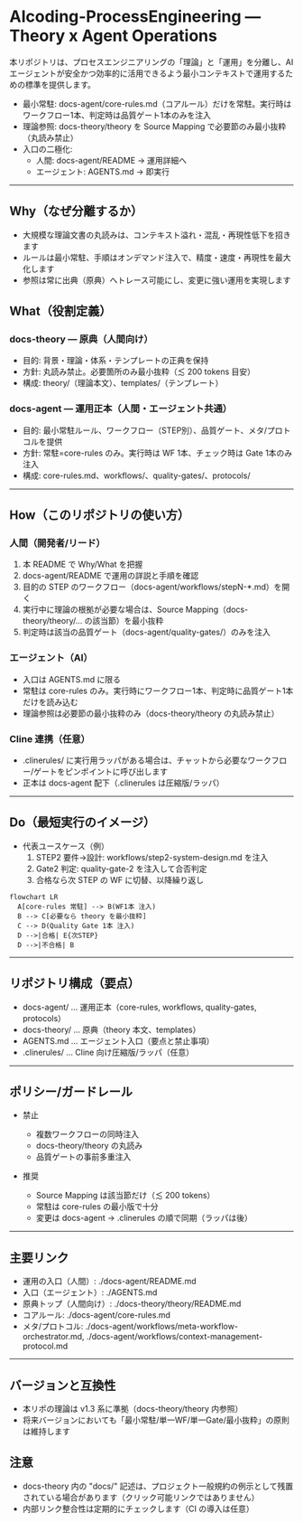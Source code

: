 # AIcoding-ProcessEngineering — Theory x Agent Operations

本リポジトリは、プロセスエンジニアリングの「理論」と「運用」を分離し、AIエージェントが安全かつ効率的に活用できるよう最小コンテキストで運用するための標準を提供します。

- 最小常駐: docs-agent/core-rules.md（コアルール）だけを常駐。実行時はワークフロー1本、判定時は品質ゲート1本のみを注入
- 理論参照: docs-theory/theory を Source Mapping で必要節のみ最小抜粋（丸読み禁止）
- 入口の二極化:
  - 人間: docs-agent/README → 運用詳細へ
  - エージェント: AGENTS.md → 即実行

---

## Why（なぜ分離するか）
- 大規模な理論文書の丸読みは、コンテキスト溢れ・混乱・再現性低下を招きます
- ルールは最小常駐、手順はオンデマンド注入で、精度・速度・再現性を最大化します
- 参照は常に出典（原典）へトレース可能にし、変更に強い運用を実現します

## What（役割定義）

### docs-theory — 原典（人間向け）
- 目的: 背景・理論・体系・テンプレートの正典を保持
- 方針: 丸読み禁止。必要箇所のみ最小抜粋（≲ 200 tokens 目安）
- 構成: theory/（理論本文）、templates/（テンプレート）

### docs-agent — 運用正本（人間・エージェント共通）
- 目的: 最小常駐ルール、ワークフロー（STEP別）、品質ゲート、メタ/プロトコルを提供
- 方針: 常駐=core-rules のみ。実行時は WF 1本、チェック時は Gate 1本のみ注入
- 構成: core-rules.md、workflows/、quality-gates/、protocols/

---

## How（このリポジトリの使い方）

### 人間（開発者/リード）
1) 本 README で Why/What を把握
2) docs-agent/README で運用の詳説と手順を確認
3) 目的の STEP のワークフロー（docs-agent/workflows/stepN-*.md）を開く
4) 実行中に理論の根拠が必要な場合は、Source Mapping（docs-theory/theory/... の該当節）を最小抜粋
5) 判定時は該当の品質ゲート（docs-agent/quality-gates/）のみを注入

### エージェント（AI）
- 入口は AGENTS.md に限る
- 常駐は core-rules のみ。実行時にワークフロー1本、判定時に品質ゲート1本だけを読み込む
- 理論参照は必要節の最小抜粋のみ（docs-theory/theory の丸読み禁止）

### Cline 連携（任意）
- .clinerules/ に実行用ラッパがある場合は、チャットから必要なワークフロー/ゲートをピンポイントに呼び出します
- 正本は docs-agent 配下（.clinerules は圧縮版/ラッパ）

---

## Do（最短実行のイメージ）

- 代表ユースケース（例）
  1) STEP2 要件→設計: workflows/step2-system-design.md を注入
  2) Gate2 判定: quality-gate-2 を注入して合否判定
  3) 合格なら次 STEP の WF に切替、以降繰り返し

```mermaid
flowchart LR
  A[core-rules 常駐] --> B(WF1本 注入)
  B --> C[必要なら theory を最小抜粋]
  C --> D(Quality Gate 1本 注入)
  D -->|合格| E{次STEP}
  D -->|不合格| B
```

---

## リポジトリ構成（要点）
- docs-agent/ … 運用正本（core-rules, workflows, quality-gates, protocols）
- docs-theory/ … 原典（theory 本文、templates）
- AGENTS.md … エージェント入口（要点と禁止事項）
- .clinerules/ … Cline 向け圧縮版/ラッパ（任意）

---

## ポリシー/ガードレール

- 禁止
  - 複数ワークフローの同時注入
  - docs-theory/theory の丸読み
  - 品質ゲートの事前多重注入

- 推奨
  - Source Mapping は該当節だけ（≲ 200 tokens）
  - 常駐は core-rules の最小版で十分
  - 変更は docs-agent → .clinerules の順で同期（ラッパは後）

---

## 主要リンク
- 運用の入口（人間）: ./docs-agent/README.md
- 入口（エージェント）: ./AGENTS.md
- 原典トップ（人間向け）: ./docs-theory/theory/README.md
- コアルール: ./docs-agent/core-rules.md
- メタ/プロトコル: ./docs-agent/workflows/meta-workflow-orchestrator.md, ./docs-agent/workflows/context-management-protocol.md

---

## バージョンと互換性
- 本リポの理論は v1.3 系に準拠（docs-theory/theory 内参照）
- 将来バージョンにおいても「最小常駐/単一WF/単一Gate/最小抜粋」の原則は維持します

## 注意
- docs-theory 内の "docs/" 記述は、プロジェクト一般規約の例示として残置されている場合があります（クリック可能リンクではありません）
- 内部リンク整合性は定期的にチェックします（CI の導入は任意）

